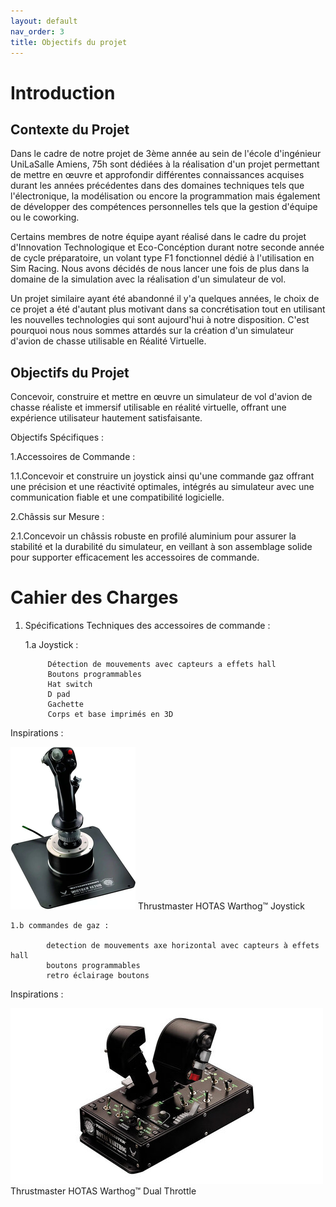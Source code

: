 ```yaml
---
layout: default
nav_order: 3
title: Objectifs du projet
---
```


# Introduction



## Contexte du Projet

Dans le cadre de notre projet de 3ème année au sein de l'école d'ingénieur UniLaSalle Amiens, 75h sont dédiées à la réalisation d'un projet permettant de mettre en œuvre et approfondir différentes connaissances acquises durant les années précédentes dans des domaines techniques tels que l'électronique, la modélisation ou encore la programmation mais également de développer des compétences personnelles tels que la gestion d'équipe ou le coworking.

Certains membres de notre équipe ayant réalisé dans le cadre du projet d'Innovation Technologique et Eco-Concéption durant notre seconde année de cycle préparatoire, un volant type F1 fonctionnel dédié à l'utilisation en Sim Racing. Nous avons décidés de nous lancer une fois de plus dans la domaine de la simulation avec la réalisation d'un simulateur de vol.

Un projet similaire ayant été abandonné il y'a quelques années, le choix de ce projet a été d'autant plus motivant dans sa concrétisation tout en utilisant les nouvelles technologies qui sont aujourd'hui à notre disposition. C'est pourquoi nous nous sommes attardés sur la création d'un simulateur d'avion de chasse utilisable en Réalité Virtuelle.


## Objectifs du Projet

Concevoir, construire et mettre en œuvre un simulateur de vol d'avion de chasse réaliste et immersif utilisable en réalité virtuelle, offrant une expérience utilisateur hautement satisfaisante.

Objectifs Spécifiques :

1.Accessoires de Commande :

1.1.Concevoir et construire un joystick ainsi qu'une commande gaz offrant une précision
et une réactivité optimales, intégrés au simulateur avec une communication fiable et une
compatibilité logicielle.

2.Châssis sur Mesure :

2.1.Concevoir un châssis robuste en profilé aluminium pour assurer la stabilité et la
durabilité du simulateur, en veillant à son assemblage solide pour supporter efficacement les
accessoires de commande.


# Cahier des Charges

1. Spécifications Techniques des accessoires de commande :

    1.a Joystick :

            Détection de mouvements avec capteurs a effets hall
            Boutons programmables
            Hat switch
            D pad
            Gachette
            Corps et base imprimés en 3D 


Inspirations : 

![image d'inspiration](images/joystick_inspiration_copy.png)
Thrustmaster HOTAS Warthog™ Joystick
    
    
    1.b commandes de gaz : 

            detection de mouvements axe horizontal avec capteurs à effets hall
            boutons programmables
            retro éclairage boutons 

Inspirations :

![image d'inspiration](images/manettes_de_gaz.jpg)
Thrustmaster HOTAS Warthog™ Dual Throttle






    
 